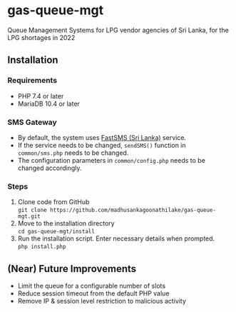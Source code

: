 # gas-queue-mgt
Queue Management Systems for LPG vendor agencies of Sri Lanka, for the LPG shortages in 2022 

## Installation

### Requirements
* PHP 7.4 or later
* MariaDB 10.4 or later

### SMS Gateway
* By default, the system uses [FastSMS (Sri Lanka)](https://fastsms.lk/) service.
* If the service needs to be changed, `sendSMS()` function in `common/sms.php` needs to be changed.
* The configuration parameters in `common/config.php` needs to be changed accordingly.


### Steps
1. Clone code from GitHub<br>
`git clone https://github.com/madhusankagoonathilake/gas-queue-mgt.git`
2. Move to the installation directory<br>
`cd gas-queue-mgt/install`
3. Run the installation script. Enter necessary details when prompted.<br>
`php install.php`

## (Near) Future Improvements
* Limit the queue for a configurable number of slots
* Reduce session timeout from the default PHP value
* Remove IP & session level restriction to malicious activity
